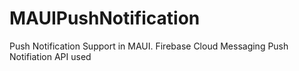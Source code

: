 # MAUIPushNotification

Push Notification Support in MAUI.
Firebase Cloud Messaging  Push Notifiation API used
